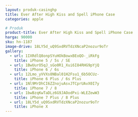```yaml
---
layout: produk-casinghp
title: Ever After High Kiss and Spell iPhone Case
categories: apple

# Produk
product-title: Ever After High Kiss and Spell iPhone Case
harga: 90000
sku: hn-1187
image-drive: 18LY5d_uQ9SxdRVTdzXNcaP2nozur9oTr
gallery:
  - url: 1IXRdlQ8onpSYuHOkBowxBEoQO-_iRkFg
    title: iPhone 5 / 5s / SE
  - url: 1BwUurO5qJ_sGo0R1_Xui6I84RHG9pYjQ
    title: iPhone 6 / 6s
  - url: 12Lmo_yVVXs8NBal01H2Fsu1_6b5OCUz-
    title: iPhone 6 Plus / 6s Plus
  - url: 1Nl9MrDhCI6ZZnojuAsvJTCprUAvX0I7y
    title: iPhone 7 / 8
  - url: 1bwBzqKwTaDLz6G9JAOodPxi-WLEZewW3
    title: iPhone 7 Plus / 8 Plus
  - url: 18LY5d_uQ9SxdRVTdzXNcaP2nozur9oTr
    title: iPhone X
---
```

